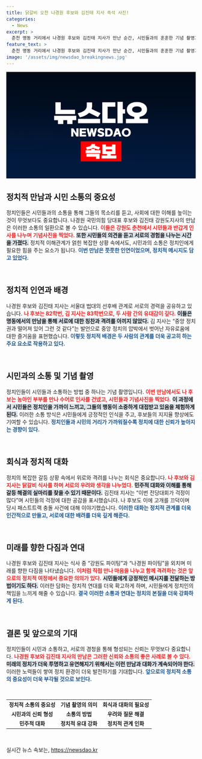 ```yaml
---
title: 닭갈비 오찬 나경원 후보와 김진태 지사 즉석 사진!
categories:
  - News
excerpt: >
  춘천 명동 거리에서 나경원 후보와 김진태 지사가 만난 순간, 시민들과의 훈훈한 기념 촬영과 진정성 넘치는 소통이 이어졌습니다. 두 정치인은 갈등 심화에 대한 우려를 나누며 닭갈비 오찬으로 지지자들과 화합의 시간을 가졌습니다. 클릭하여 더 흥미로운 이야기를 확인하세요!
feature_text: >
  춘천 명동 거리에서 나경원 후보와 김진태 지사가 만난 순간, 시민들과의 훈훈한 기념 촬영과 진정성 넘치는 소통이 이어졌습니다. 두 정치인은 갈등 심화에 대한 우려를 나누며 닭갈비 오찬으로 지지자들과 화합의 시간을 가졌습니다. 클릭하여 더 흥미로운 이야기를 확인하세요!
image: '/assets/img/newsdao_breakingnews.jpg'
---
```


<p><img src="/assets/img/newsdao_breakingnews.jpg" alt="cryptoinkorea 속보" /></p>

<h2 data-ke-size="size26">정치적 만남과 시민 소통의 중요성</h2>

<p data-ke-size="size16">정치인들은 시민들과의 소통을 통해 그들의 목소리를 듣고, 사회에 대한 이해를 높이는 것이 무엇보다도 중요합니다. 나경원 국민의힘 당대표 후보와 김진태 강원도지사의 만남은 이러한 소통의 일환으로 볼 수 있습니다. <b><span style="color: #ee2323;">이들은 강원도 춘천에서 시민들과 반갑게 인사를 나누며 기념사진을 찍었다.</span></b> <b><span style="background-color: #21538527;">또한 시민들의 의견을 듣고 서로의 경험을 나누는 시간을 가졌다.</span></b> 정치적 이해관계가 얽힌 복잡한 상황 속에서도, 시민과의 소통은 정치인에게 필요한 힘을 주는 요소가 됩니다. <b><span style="color: #1a5490;">이번 만남은 풋풋한 인연이었으며, 정치적 메시지도 담고 있었다.</span></b></p>

<p data-ke-size="size16">&nbsp;</p>

<h2 data-ke-size="size26">정치적 인연과 배경</h2>

<p data-ke-size="size16">나경원 후보와 김진태 지사는 서울대 법대의 선후배 관계로 서로의 경력을 공유하고 있습니다. <b><span style="color: #ee2323;">나 후보는 82학번, 김 지사는 83학번으로, 두 사람 간의 유대감이 깊다.</span></b> <b><span style="background-color: #21538527;">이들은 명동에서의 만남을 통해 서로에 대한 칭찬과 격려를 아끼지 않았다.</span></b> 김 지사는 “중앙 정치권과 떨어져 있어 그런 것 같다”는 발언으로 중앙 정치의 압박에서 벗어난 자유로움에 대한 즐거움을 표현했습니다. <b><span style="color: #1a5490;">이렇듯 정치적 배경은 두 사람의 관계를 더욱 공고히 하는 주요 요소로 작용하고 있다.</span></b></p>

<p data-ke-size="size16">&nbsp;</p>

<h2 data-ke-size="size26">시민과의 소통 및 기념 촬영</h2>

<p data-ke-size="size16">정치인들이 시민들과 소통하는 방법 중 하나는 기념 촬영입니다. <b><span style="color: #ee2323;">이번 만남에서도 나 후보는 농아인 부부를 만나 수어로 인사를 건넸고, 시민들과 기념사진을 찍었다.</span></b> <b><span style="background-color: #21538527;">이 과정에서 시민들은 정치인을 가까이 느끼고, 그들의 행동이 소중하게 대접받고 있음을 체험하게 된다.</span></b> 이러한 소통 방식은 시민들에게 긍정적인 인식을 주고, 후보들의 지지율 향상에도 기여할 수 있습니다. <b><span style="color: #1a5490;">정치인들과 시민의 거리가 가까워질수록 정치에 대한 신뢰가 높아지는 경향이 있다.</span></b></p>

<p data-ke-size="size16">&nbsp;</p>

<h2 data-ke-size="size26">회식과 정치적 대화</h2>

<p data-ke-size="size16">정치의 복잡한 갈등 상황 속에서 위로와 격려를 나누는 회식은 중요합니다. <b><span style="color: #ee2323;">나 후보와 김 지사는 닭갈비 식사를 하며 서로의 우려와 생각을 나누었다.</span></b> <b><span style="background-color: #21538527;">민주적 대화와 이해를 통해 갈등 해결의 실마리를 찾을 수 있기 때문이다.</span></b> 김진태 지사는 “이번 전당대회가 걱정이 많다”며 시민들의 걱정에 대한 공감을 표시했습니다. 나 후보도 이에 고개를 끄덕이며 당시 패스트트랙 충돌 사건에 대해 이야기했습니다. <b><span style="color: #1a5490;">이러한 대화는 정치적 관계를 더욱 인간적으로 만들고, 서로에 대한 배려를 더욱 깊게 해준다.</span></b></p>

<p data-ke-size="size16">&nbsp;</p>

<h2 data-ke-size="size26">미래를 향한 다짐과 연대</h2>

<p data-ke-size="size16">나경원 후보와 김진태 지사는 식사 중 “강원도 파이팅”과 “나경원 파이팅”을 외치며 미래를 향한 다짐을 나타냈습니다. <b><span style="color: #ee2323;">이처럼 직접 만나 마음을 나누고 함께 격려하는 것은 앞으로의 정치적 여정에서 중요한 의의가 있다.</span></b> <b><span style="background-color: #21538527;">시민들에게 긍정적인 메시지를 전달하는 방법이기도 하다.</span></b> 이러한 담화는 정치적 연대를 더욱 확고하게 하며, 시민들에게 정치인의 책임을 느끼게 해줄 수 있습니다. <b><span style="color: #1a5490;">결국 이러한 소통과 연대는 정치의 본질을 더욱 강화하게 된다.</span></b></p>

<p data-ke-size="size16">&nbsp;</p>

<h2 data-ke-size="size26">결론 및 앞으로의 기대</h2>

<p data-ke-size="size16">정치인들이 시민과 소통하고, 서로의 경청을 통해 형성되는 신뢰는 무엇보다 중요합니다. <b><span style="color: #ee2323;">나경원 후보와 김진태 지사의 만남은 그러한 신뢰와 소통의 좋은 사례로 볼 수 있다.</span></b> <b><span style="background-color: #21538527;">미래의 정치가 더욱 투명하고 유연해지기 위해서는 이런 만남과 대화가 계속되어야 한다.</span></b> 이러한 노력들이 쌓여 정치 환경이 더욱 발전하기를 기대합니다. <b><span style="color: #1a5490;">앞으로의 정치적 소통의 중요성이 더욱 부각될 것으로 보인다.</span></b></p>

<p data-ke-size="size16">&nbsp;</p>

<table>
<tr>
<td style="text-align: center; height: 17px;"><b>정치적 소통의 중요성</b></td>
<td style="text-align: center; height: 17px;"><b>기념 촬영의 의미</b></td>
<td style="text-align: center; height: 17px;"><b>회식과 대화의 필요성</b></td>
</tr>
<tr>
<td style="text-align: center; height: 17px;"><b>시민과의 신뢰 형성</b></td>
<td style="text-align: center; height: 17px;"><b>소통의 방법</b></td>
<td style="text-align: center; height: 17px;"><b>우려와 질문 해결</b></td>
</tr>
<tr>
<td style="text-align: center; height: 17px;"><b>민주적 대화</b></td>
<td style="text-align: center; height: 17px;"><b>정치적 유대 강화</b></td>
<td style="text-align: center; height: 17px;"><b>정치적 관계 인화</b></td>
</tr>
</table>

<p data-ke-size="size16">&nbsp;</p>
실시간 뉴스 속보는, <a href="https://newsdao.kr" rel="dofollow">https://newsdao.kr</a>


